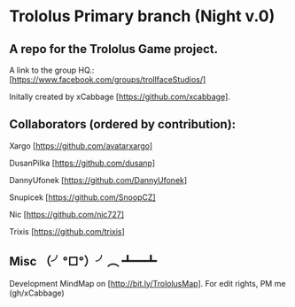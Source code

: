 Trololus Primary branch (Night v.0)
========

A repo for the Trololus Game project. 
----------
A link to the group HQ.: [https://www.facebook.com/groups/trollfaceStudios/]

Initally created by xCabbage 	[https://github.com/xcabbage].

Collaborators (ordered by contribution):
----------
Xargo     						[https://github.com/avatarxargo]

DusanPilka      				[https://github.com/dusanp]

DannyUfonek      				[https://github.com/DannyUfonek]

Snupicek    					[https://github.com/SnoopCZ]

Nic      			[https://github.com/nic727]

Trixis      					[https://github.com/trixis]







Misc （╯°□°）╯︵ ┻━┻ 
----------
Development MindMap on [http://bit.ly/TrololusMap]. For edit rights, PM me (gh/xCabbage)